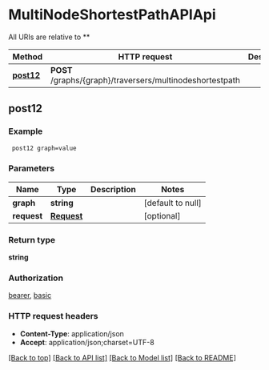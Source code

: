 # MultiNodeShortestPathAPIApi

All URIs are relative to **

Method | HTTP request | Description
------------- | ------------- | -------------
[**post12**](MultiNodeShortestPathAPIApi.md#post12) | **POST** /graphs/{graph}/traversers/multinodeshortestpath | 



## post12



### Example

```bash
 post12 graph=value
```

### Parameters


Name | Type | Description  | Notes
------------- | ------------- | ------------- | -------------
 **graph** | **string** |  | [default to null]
 **request** | [**Request**](Request.md) |  | [optional]

### Return type

**string**

### Authorization

[bearer](../README.md#bearer), [basic](../README.md#basic)

### HTTP request headers

- **Content-Type**: application/json
- **Accept**: application/json;charset=UTF-8

[[Back to top]](#) [[Back to API list]](../README.md#documentation-for-api-endpoints) [[Back to Model list]](../README.md#documentation-for-models) [[Back to README]](../README.md)

